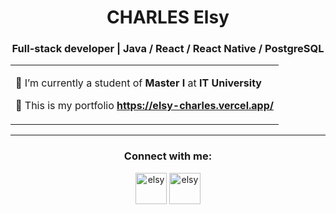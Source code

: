 <h1 align="center">CHARLES Elsy</b></h1>
<h3 align="center">Full-stack developer | Java / React / React Native / PostgreSQL </h3>
<table align="center">
<tr border="none">
<td width="100%">
  
🔹 I’m currently a student of **Master I** at **IT University**
  
🔹 This is my portfolio **https://elsy-charles.vercel.app/**

</td>
</tr>
</table>

---

<h3 align="center">Connect with me:</h3>
<div align="center">
<p align="center">
<a href="https://www.linkedin.com/in/elsy-charles" target="blank"><img align="center" src="https://github.com/user-attachments/assets/f243c322-5fa8-4abe-8108-4a79a83a0dc1" alt="elsy" height="50" width="50" /></a>
<a href="mailto:elsy.s.charles@gmail.com" target="blank"><img align="center" src="https://github.com/user-attachments/assets/2c5b3b02-f39e-4f96-b642-1dc6f9a34658" alt="elsy" height="50" width="50" /></a>
</p>
</div>


